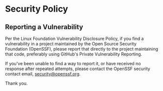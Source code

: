 # Security Policy

## Reporting a Vulnerability

Per the Linux Foundation Vulnerability Disclosure Policy, if you find a vulnerability in a project maintained by the Open Source Security Foundation (OpenSSF), please report that directly to the project maintaining that code, preferably using GitHub's Private Vulnerability Reporting.

If you've been unable to find a way to report it, or have received no response after repeated attempts, please contact the OpenSSF security contact email, security@openssf.org.

Thank you.
